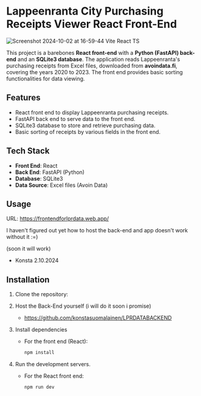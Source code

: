 # Lappeenranta City Purchasing Receipts Viewer React Front-End

![Screenshot 2024-10-02 at 16-59-44 Vite React TS](https://github.com/user-attachments/assets/a0c03a1e-f56b-4c06-8964-980880aa7755)

This project is a barebones **React front-end** with a **Python (FastAPI) back-end** and an **SQLite3 database**. The application reads Lappeenranta's purchasing receipts from Excel files, downloaded from **avoindata.fi**, covering the years 2020 to 2023. The front end provides basic sorting functionalities for data viewing.

## Features
- React front end to display Lappeenranta purchasing receipts.
- FastAPI back end to serve data to the front end.
- SQLite3 database to store and retrieve purchasing data.
- Basic sorting of receipts by various fields in the front end.

## Tech Stack
- **Front End**: React
- **Back End**: FastAPI (Python)
- **Database**: SQLite3
- **Data Source**: Excel files (Avoin Data)

## Usage

URL: 
https://frontendforlprdata.web.app/

I haven't figured out yet how to host the back-end and app doesn't work without it :=) 

(soon it will work) 
- Konsta 2.10.2024

## Installation

1. Clone the repository:

2. Host the Back-End yourself (i will do it soon i promise)
   - https://github.com/konstasuomalainen/LPRDATABACKEND
   
4. Install dependencies

   - For the front end (React):

     ```bash
     npm install
     ```

5. Run the development servers.

   - For the React front end:

     ```bash
     npm run dev
     ```
